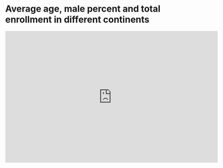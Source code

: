 # Average age, male percent and total enrollment in different continents

<iframe width="671.5" height="415.2108333333333" seamless frameborder="0" scrolling="no" src="https://docs.google.com/spreadsheets/d/1kYcmiTuHGP0Fx5kOpd0UgsMB_TZk0IE02Mq_PEReaUc/pubchart?oid=2009483220&amp;format=interactive"></iframe>
